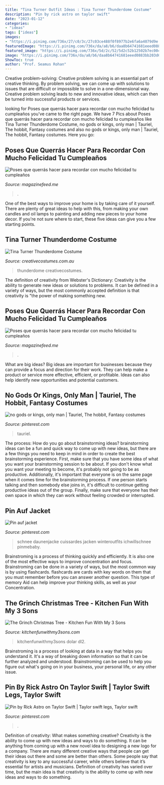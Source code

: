 ```yaml
---
title: "Tina Turner Outfit Ideas : Tina Turner Thunderdome Costume"
description: "Pin by rick astro on taylor swift"
date: "2023-01-12"
categories:
- "ideas"
tags: ["ideas"]
images:
- "https://i.pinimg.com/736x/27/c0/3c/27c03ce488f0f8977b2e6fa6a4079d9e.jpg"
featuredImage: "https://i.pinimg.com/736x/da/a8/b6/daa8b64741681eeed0883bb203d6c0ea--tauriel-costume-tauriel-cosplay.jpg"
featured_image: "https://i.pinimg.com/736x/5d/2c/52/5d2c52b12502b7ec00c6bc4d235e96ec--garden.jpg"
image: "https://i.pinimg.com/736x/da/a8/b6/daa8b64741681eeed0883bb203d6c0ea--tauriel-costume-tauriel-cosplay.jpg"
ShowToc: true
author: "Prof. Seamus Rohan"
---
```



Creative problem-solving:
Creative problem solving is an essential part of creative thinking. By problem solving, we can come up with solutions to issues that are difficult or impossible to solve in a one-dimensional way. Creative problem solving leads to new and innovative ideas, which can then be turned into successful products or services.

	

		
looking for Poses que querrás hacer para recordar con mucho felicidad tu cumpleaños you've came to the right page. We have 7 Pics about Poses que querrás hacer para recordar con mucho felicidad tu cumpleaños like Tina Turner Thunderdome Costume, no gods or kings, only man | Tauriel, The hobbit, Fantasy costumes and also no gods or kings, only man | Tauriel, The hobbit, Fantasy costumes. Here you go:
		
    
## Poses Que Querrás Hacer Para Recordar Con Mucho Felicidad Tu Cumpleaños

<img loading=lazy src="https://magazinefeed.me/wp-content/uploads/2018/08/poses-cumpleaños-14.jpg" onerror="this.onerror=null;this.src='https://tse4.mm.bing.net/th?id=OIP.vEg2ZbniUrcoQ0AqQiXVIAHaLH&amp;pid=15.1';" alt="Poses que querrás hacer para recordar con mucho felicidad tu cumpleaños">

_Source: magazinefeed.me_

>. 

	

One of the best ways to improve your home is by taking care of it yourself. There are plenty of great ideas to help with this, from making your own candles and oil lamps to painting and adding new pieces to your home decor. If you're not sure where to start, these five ideas can give you a few starting points.

    
## Tina Turner Thunderdome Costume

<img loading=lazy src="https://www.creativecostumes.com.au/wp-content/uploads/2015/08/BCP_8076-768x1024.jpg" onerror="this.onerror=null;this.src='https://tse1.mm.bing.net/th?id=OIP.0bE0jSwQRhLdJ0gbJbewnAHaJ4&amp;pid=15.1';" alt="Tina Turner Thunderdome Costume">

_Source: creativecostumes.com.au_

>thunderdome creativecostumes. 

	

The definition of creativity from Webster's Dictionary:
Creativity is the ability to generate new ideas or solutions to problems. It can be defined in a variety of ways, but the most commonly accepted definition is that creativity is "the power of making something new.

    
## Poses Que Querrás Hacer Para Recordar Con Mucho Felicidad Tu Cumpleaños

<img loading=lazy src="https://magazinefeed.me/wp-content/uploads/2018/08/poses-cumpleaños-9.jpg" onerror="this.onerror=null;this.src='https://tse3.mm.bing.net/th?id=OIP._V7g_nwQl8jNj-ZErFjKLgHaJP&amp;pid=15.1';" alt="Poses que querrás hacer para recordar con mucho felicidad tu cumpleaños">

_Source: magazinefeed.me_

>. 

	

What are big ideas?
Big ideas are important for businesses because they can provide a focus and direction for their work. They can help make a product or service more effective, efficient, or profitable. Ideas can also help identify new opportunities and potential customers.

    
## No Gods Or Kings, Only Man | Tauriel, The Hobbit, Fantasy Costumes

<img loading=lazy src="https://i.pinimg.com/736x/da/a8/b6/daa8b64741681eeed0883bb203d6c0ea--tauriel-costume-tauriel-cosplay.jpg" onerror="this.onerror=null;this.src='https://tse4.mm.bing.net/th?id=OIP.JRHC25YddP7jBkP1GJQYHQAAAA&amp;pid=15.1';" alt="no gods or kings, only man | Tauriel, The hobbit, Fantasy costumes">

_Source: pinterest.com_

>tauriel. 

	

The process: How do you go about brainstorming ideas?
brainstorming ideas can be a fun and quick way to come up with new ideas, but there are a few things you need to keep in mind in order to create the best brainstorming experience. First, make sure that you have some idea of what you want your brainstorming session to be about. If you don't know what you want your meeting to become, it's probably not going to be as productive. Additionally, it's important that everyone is on the same page when it comes time for the brainstorming process. If one person starts talking and then somebody else joins in, it's difficult to continue getting productive ideas out of the group. Finally, make sure that everyone has their own space in which they can work without feeling crowded or interrupted.

    
## Pin Auf Jacket

<img loading=lazy src="https://i.pinimg.com/736x/5d/2c/52/5d2c52b12502b7ec00c6bc4d235e96ec--garden.jpg" onerror="this.onerror=null;this.src='https://tse3.mm.bing.net/th?id=OIP.5gkI1RVGX2wKQFCbg0KqTAC-Es&amp;pid=15.1';" alt="Pin auf jacket">

_Source: pinterest.com_

>schnee daunenjacke cuissardes jacken winteroutfits ichwillschnee pinmebaby. 

	

Brainstroming is a process of thinking quickly and efficiently. It is also one of the most effective ways to improve concentration and focus. Brainstroming can be done in a variety of ways, but the most common way is by using flashcards. flashcards are cards with key words on them that you must remember before you can answer another question. This type of memory Aid can help improve your thinking skills, as well as your Concentration.

    
## The Grinch Christmas Tree - Kitchen Fun With My 3 Sons

<img loading=lazy src="https://kitchenfunwithmy3sons.com/wp-content/uploads/2016/11/The-Grinch-Christmas-Tree-1.jpg" onerror="this.onerror=null;this.src='https://tse3.mm.bing.net/th?id=OIP.vjFItESiRrs5tISOoWBxHgHaNK&amp;pid=15.1';" alt="The Grinch Christmas Tree - Kitchen Fun With My 3 Sons">

_Source: kitchenfunwithmy3sons.com_

>kitchenfunwithmy3sons dolar dl2. 

	

Brainstroming is a process of looking at data in a way that helps you understand it. It's a way of breaking down information so that it can be further analyzed and understood. Brainstroming can be used to help you figure out what's going on in your business, your personal life, or any other issue.

    
## Pin By Rick Astro On Taylor Swift | Taylor Swift Legs, Taylor Swift

<img loading=lazy src="https://i.pinimg.com/736x/27/c0/3c/27c03ce488f0f8977b2e6fa6a4079d9e.jpg" onerror="this.onerror=null;this.src='https://tse4.mm.bing.net/th?id=OIP.gJmAYDcGHVDNbTYnjJVD0gHaLG&amp;pid=15.1';" alt="Pin by Rick Astro on Taylor Swift | Taylor swift legs, Taylor swift">

_Source: pinterest.com_

>. 

	

Definition of creativity: What makes something creative?
Creativity is the ability to come up with new ideas and ways to do something. It can be anything from coming up with a new novel idea to designing a new logo for a company. There are many different creative ways that people can get their ideas out there and some are better than others. Some people say that creativity is key to any successful career, while others believe that it’s essential for artists and musicians. Definition of creativity has varied over time, but the main idea is that creativity is the ability to come up with new ideas and ways to do something.


